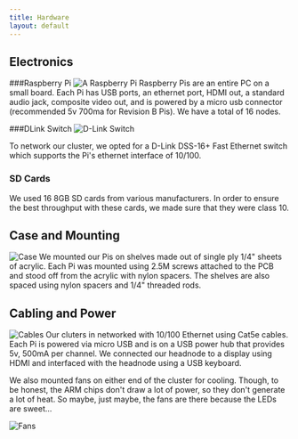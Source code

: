 ```yaml
---
title: Hardware
layout: default
---
```


## Electronics
###Raspberry Pi
![A Raspberry Pi]({{site.baseurl}}/images/piboard.jpg "A Raspberry PI")
Raspberry Pis are an entire PC on a small board. Each Pi has USB ports, an ethernet port, HDMI out, a standard audio jack, composite video out, and is powered by a micro usb connector (recommended 5v 700ma for Revision B Pis). We have a total of 16 nodes.

###DLink Switch
![D-Link Switch]({{site.baseurl}}/images/switch.jpg "D-Link Switch")

To network our cluster, we opted for a D-Link DSS-16+ Fast Ethernet switch which supports the Pi's ethernet interface of 10/100.

### SD Cards
We used 16 8GB SD cards from various manufacturers. In order to ensure the best throughput with these cards, we made sure that they were class 10.

## Case and Mounting
![Case]({{site.baseurl}}/images/IMG_0707.jpg "Case")
We mounted our Pis on shelves made out of single ply 1/4" sheets of acrylic. Each Pi was mounted using 2.5M screws attached to the PCB and stood off from the acrylic with nylon spacers. The shelves are also spaced using nylon spacers and 1/4" threaded rods.

## Cabling and Power
![Cables]({{site.baseurl}}/images/IMG_0708.jpg "Cables")
Our cluters in networked with 10/100 Ethernet using Cat5e cables. Each Pi is powered via micro USB and is on a USB power hub that provides 5v, 500mA per channel. We connected our headnode to a display using HDMI and interfaced with the headnode using a USB keyboard.

We also mounted fans on either end of the cluster for cooling. Though, to be honest, the ARM chips don't draw a lot of power, so they don't generate a lot of heat. So maybe, just maybe, the fans are there because the LEDs are sweet...

![Fans]({{site.baseurl}}/images/IMG_0715.jpg "Fans")
